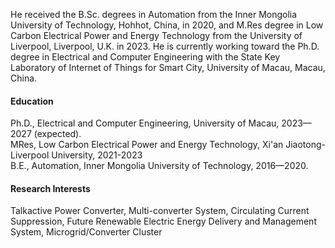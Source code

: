 He received the B.Sc. degrees in Automation from the Inner Mongolia University of Technology, Hohhot, China, in 2020, and M.Res degree in Low Carbon Electrical Power and Energy Technology from the University of Liverpool, Liverpool, U.K. in 2023.  He is currently working toward the Ph.D. degree in Electrical and Computer Engineering with the State Key Laboratory of Internet of Things for Smart City, University of Macau, Macau, China.


#### Education
Ph.D., Electrical and Computer Engineering, University of Macau, 2023—2027 (expected).\
MRes, Low Carbon Electrical Power and Energy Technology, Xi'an Jiaotong-Liverpool University, 2021-2023\
B.E., Automation, Inner Mongolia University of  Technology, 2016—2020.

#### Research Interests
Talkactive Power Converter, Multi-converter System, Circulating Current Suppression, Future Renewable Electric Energy Delivery and Management System, Microgrid/Converter Cluster

